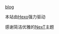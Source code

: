 [blog](https://kkkb.github.io)

本站由[Hexo](https://hexo.io/)强力驱动

感谢简洁优雅的[NexT](https://github.com/iissnan/hexo-theme-next)主题